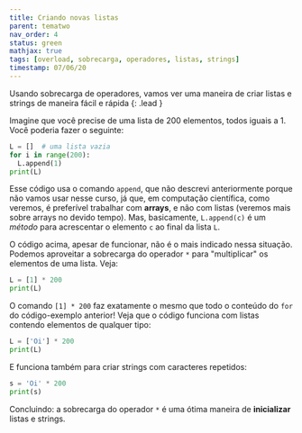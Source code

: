 ```yaml
---
title: Criando novas listas
parent: tematwo
nav_order: 4
status: green
mathjax: true
tags: [overload, sobrecarga, operadores, listas, strings]
timestamp: 07/06/20
---
```


Usando sobrecarga de operadores, vamos ver uma maneira de criar listas e strings de maneira fácil e rápida
{: .lead }

Imagine que você precise de uma lista de 200 elementos, todos iguais a 1. Você poderia fazer o seguinte:
```python
L = []  # uma lista vazia
for i in range(200):
  L.append(1)
print(L)
```
Esse código usa o comando `append`, que não descrevi anteriormente porque não vamos usar nesse curso, já que, em computação científica, como veremos, é preferível trabalhar com **arrays**, e não com listas (veremos mais sobre arrays no devido tempo). Mas, basicamente, `L.append(c)` é um *método* para acrescentar o elemento `c` ao final da lista `L`.

O código acima, apesar de funcionar, não é o mais indicado nessa situação. Podemos aproveitar a sobrecarga do operador `*` para "multiplicar" os elementos de uma lista. Veja:
```python
L = [1] * 200
print(L)
```
O comando `[1] * 200` faz exatamente o mesmo que todo o conteúdo do `for` do código-exemplo anterior!  Veja que o código funciona com listas contendo elementos de qualquer tipo: 
```python
L = ['Oi'] * 200
print(L)
```
E funciona também para criar strings com caracteres repetidos:
```python
s = 'Oi' * 200
print(s)
```

Concluindo: a sobrecarga do operador `*` é uma ótima maneira de **inicializar** listas e strings.

